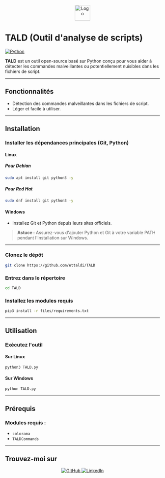 <div align="center">
  <img src="files/logo.png" alt="Logo" width="50" />
</div>

# **TALD (Outil d'analyse de scripts)**

[![Python](https://img.shields.io/badge/Python-3.x-blue?style=for-the-badge&logo=python&logoColor=white)](https://www.python.org/)

**TALD** est un outil open-source basé sur Python conçu pour vous aider à détecter les commandes malveillantes ou potentiellement nuisibles dans les fichiers de script.

---

## **Fonctionnalités**

- Détection des commandes malveillantes dans les fichiers de script.
- Léger et facile à utiliser.

---

## **Installation**

### **Installer les dépendances principales (Git, Python)**

#### **Linux**

##### Pour Debian
```bash
sudo apt install git python3 -y
```

##### Pour Red Hat
```bash
sudo dnf install git python3 -y
```

#### **Windows**
- Installez Git et Python depuis leurs sites officiels.

> **Astuce :** Assurez-vous d'ajouter Python et Git à votre variable PATH pendant l'installation sur Windows.

---

### **Clonez le dépôt**
```bash
git clone https://github.com/ettaldi/TALD
```

### **Entrez dans le répertoire**
```bash
cd TALD
```

### **Installez les modules requis**
```bash
pip3 install -r files/requirements.txt
```

---

## **Utilisation**

### Exécutez l'outil

#### Sur Linux
```bash
python3 TALD.py
```

#### Sur Windows
```cmd
python TALD.py
```

---

## **Prérequis**

### Modules requis :
- `colorama`
- `TALDCommands`

---

## **Trouvez-moi sur**
<div align="center">
  <a href="https://github.com/ettaldi" target="_blank">
    <img src="https://img.shields.io/badge/GitHub-171515?style=for-the-badge&logo=github&logoColor=white" alt="GitHub" />
  </a>
  <a href="https://www.linkedin.com/in/mohamed-rayan-ettaldi-6b7501244/" target="_blank">
    <img src="https://img.shields.io/badge/LinkedIn-0A66C2?style=for-the-badge&logo=linkedin&logoColor=white" alt="LinkedIn" />
  </a>
</div>
